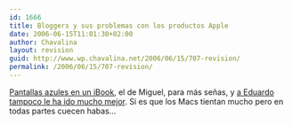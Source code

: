 ```yaml
---
id: 1666
title: Bloggers y sus problemas con los productos Apple
date: 2006-06-15T11:01:30+02:00
author: Chavalina
layout: revision
guid: http://www.wp.chavalina.net/2006/06/15/707-revision/
permalink: /2006/06/15/707-revision/
---
```

<a href="http://www.processblack.com/weblog/a-vueltas-con-mi-ibook" target="_blank">Pantallas azules en un iBook</a>, el de Miguel, para más se&ntilde;as, y <a href="http://www.alt1040.com/archivo/2006/06/15/lista-de-problemas-que-he-tenido-con-apple-en-los-ultimos-dos-anos/" target="_blank">a Eduardo tampoco le ha ido mucho mejor</a>. Si es que los Macs tientan mucho pero en todas partes cuecen habas…